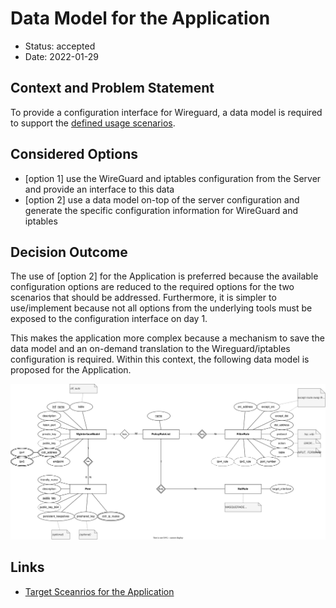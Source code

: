 # Data Model for the Application

* Status: accepted
* Date: 2022-01-29

## Context and Problem Statement

To provide a configuration interface for Wireguard, a data model is required to support the [defined usage scenarios](../scenarios.md).

## Considered Options

* [option 1] use the WireGuard and iptables configuration from the Server and provide an interface to this data
* [option 2] use a data model on-top of the server configuration and generate the specific configuration information for WireGuard and iptables

## Decision Outcome

The use of [option 2] for the Application is preferred because the available configuration options are reduced to the required options for the two scenarios that should be addressed. Furthermore, it is simpler to use/implement because not all options from the underlying tools must be exposed to the configuration interface on day 1.

This makes the application more complex because a mechanism to save the data model and an on-demand translation to the Wireguard/iptables configuration is required. Within this context, the following data model is proposed for the Application.

![Data Model](0001-data-model/model.drawio.svg)

## Links <!-- optional -->

* [Target Sceanrios for the Application](../scenarios/README.md)
